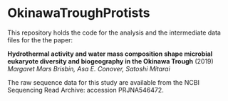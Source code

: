 # OkinawaTroughProtists

This repository holds the code for the analysis and the intermediate data files for the the paper: 

**Hydrothermal activity and water mass composition shape microbial eukaryote diversity and biogeography in the Okinawa Trough** (2019)			
*Margaret Mars Brisbin, Asa E. Conover, Satoshi Mitarai*

The raw sequence data for this study are available from the NCBI Sequencing Read Archive: accession PRJNA546472. 
